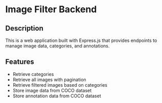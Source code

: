 # Image Filter Backend

## Description

This is a web application built with Express.js that provides endpoints to manage image data, categories, and annotations.

## Features

- Retrieve categories
- Retrieve all images with pagination
- Retrieve filtered images based on categories
- Store image data from COCO dataset
- Store annotation data from COCO dataset